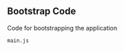 Bootstrap Code
--------------
Code for bootstrapping the application

```match
main.js
```

[icon]: fa://fa-rocket/#ffd583
